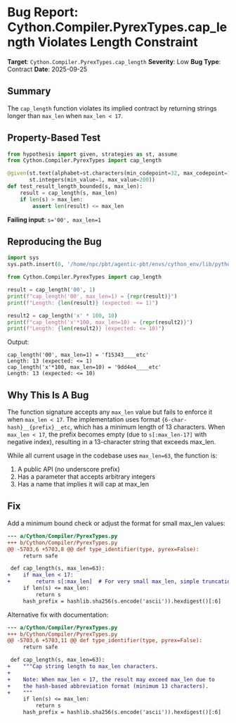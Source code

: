# Bug Report: Cython.Compiler.PyrexTypes.cap_length Violates Length Constraint

**Target**: `Cython.Compiler.PyrexTypes.cap_length`
**Severity**: Low
**Bug Type**: Contract
**Date**: 2025-09-25

## Summary

The `cap_length` function violates its implied contract by returning strings longer than `max_len` when `max_len < 17`.

## Property-Based Test

```python
from hypothesis import given, strategies as st, assume
from Cython.Compiler.PyrexTypes import cap_length

@given(st.text(alphabet=st.characters(min_codepoint=32, max_codepoint=126), min_size=1),
       st.integers(min_value=1, max_value=200))
def test_result_length_bounded(s, max_len):
    result = cap_length(s, max_len)
    if len(s) > max_len:
        assert len(result) <= max_len
```

**Failing input**: `s='00', max_len=1`

## Reproducing the Bug

```python
import sys
sys.path.insert(0, '/home/npc/pbt/agentic-pbt/envs/cython_env/lib/python3.13/site-packages')

from Cython.Compiler.PyrexTypes import cap_length

result = cap_length('00', 1)
print(f"cap_length('00', max_len=1) = {repr(result)}")
print(f"Length: {len(result)} (expected: <= 1)")

result2 = cap_length('x' * 100, 10)
print(f"cap_length('x'*100, max_len=10) = {repr(result2)}")
print(f"Length: {len(result2)} (expected: <= 10)")
```

Output:
```
cap_length('00', max_len=1) = 'f15343____etc'
Length: 13 (expected: <= 1)
cap_length('x'*100, max_len=10) = '9dd4e4____etc'
Length: 13 (expected: <= 10)
```

## Why This Is A Bug

The function signature accepts any `max_len` value but fails to enforce it when `max_len < 17`. The implementation uses format `{6-char-hash}__{prefix}__etc`, which has a minimum length of 13 characters. When `max_len < 17`, the prefix becomes empty (due to `s[:max_len-17]` with negative index), resulting in a 13-character string that exceeds max_len.

While all current usage in the codebase uses `max_len=63`, the function is:
1. A public API (no underscore prefix)
2. Has a parameter that accepts arbitrary integers
3. Has a name that implies it will cap at max_len

## Fix

Add a minimum bound check or adjust the format for small max_len values:

```diff
--- a/Cython/Compiler/PyrexTypes.py
+++ b/Cython/Compiler/PyrexTypes.py
@@ -5703,6 +5703,8 @@ def type_identifier(type, pyrex=False):
     return safe

 def cap_length(s, max_len=63):
+    if max_len < 17:
+        return s[:max_len]  # For very small max_len, simple truncation
     if len(s) <= max_len:
         return s
     hash_prefix = hashlib.sha256(s.encode('ascii')).hexdigest()[:6]
```

Alternative fix with documentation:

```diff
--- a/Cython/Compiler/PyrexTypes.py
+++ b/Cython/Compiler/PyrexTypes.py
@@ -5703,6 +5703,11 @@ def type_identifier(type, pyrex=False):
     return safe

 def cap_length(s, max_len=63):
+    """Cap string length to max_len characters.
+
+    Note: When max_len < 17, the result may exceed max_len due to
+    the hash-based abbreviation format (minimum 13 characters).
+    """
     if len(s) <= max_len:
         return s
     hash_prefix = hashlib.sha256(s.encode('ascii')).hexdigest()[:6]
```
